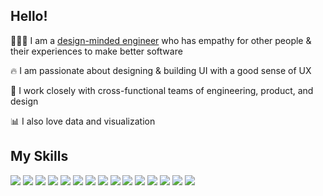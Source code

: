 ## Hello!

👩🏻‍💻 I am a [design-minded engineer](https://medium.com/@heyjinkim/design-minded-engineers-dac790a2fe76) who has empathy for other people & their experiences to make better software

🔥 I am passionate about designing & building UI with a good sense of UX

👯 I work closely with cross-functional teams of engineering, product, and design

📊 I also love data and visualization

## My Skills
<img src="https://img.shields.io/badge/JavaScript-F7DF1E?style=flat-square&logo=javascript&logoColor=black"/> <img src="https://img.shields.io/badge/Typescript-3178C6?style=flat-square&logo=Typescript&logoColor=white"/> <img src="https://img.shields.io/badge/React-61DAFB?style=flat-square&logo=React&logoColor=black"/> <img src="https://img.shields.io/badge/NextJs-000000?style=flat&logo=next.js&logoColor=white">
<img src="https://img.shields.io/badge/Node.js-339933?style=flat-square&logo=Node.js&logoColor=white"/> <img src="https://img.shields.io/badge/Redux%20-%23764ABC.svg?&style=flat-square&logo=redux&logoColor=white%22" /> <img src="https://img.shields.io/badge/Jest-c21325?style=flat-square&logo=jest&logoColor=white"/> <img src="https://img.shields.io/badge/Cypress-007780?style=flat-square&logo=cypress"/> <img src="https://img.shields.io/badge/D3.js-CCCCCC?style=flat-square&logo=D3.js&logoColor=black"/> <img src="https://img.shields.io/badge/HTML5-E34F26?style=flat-square&logo=html5&logoColor=white"/> <img src="https://img.shields.io/badge/CSS3-1572B6?style=flat-square&logo=css3&logoColor=white"/> <img src="https://img.shields.io/badge/Sass-CC6699?style=flat-square&logo=Sass&logoColor=white"/> <img src="https://img.shields.io/badge/Storybook-FF4785?style=flat-square&logo=Storybook&logoColor=white"/> <img src="https://img.shields.io/badge/Postman-FF6C37?style=flat-square&logo=Postman&logoColor=white"/> <img src="https://img.shields.io/badge/Git-181717?style=flat-square&logo=git&logoColor=white"/>

<!--
https://velog.io/@hippohami/Git-README-%EA%BE%B8%EB%AF%B8%EA%B8%B0-%EB%B1%83%EC%A7%80-%EB%AA%A8%EC%9D%8C

<img src="https://img.shields.io/badge/styled components-DB7093?style=flat-square&logo=styled-components&logoColor=white"/>

https://github-readme-stats.vercel.app/api?username=heyjinkim&count_private=true

![](https://komarev.com/ghpvc/?username=heyjinkim)

[![Most Used Langs](https://github-readme-stats.vercel.app/api/top-langs/?username=heyjinkim&layout=compact)](https://github.com/anuraghazra/github-readme-stats)
-->

